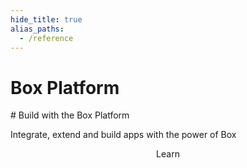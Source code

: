 ```yaml
---
hide_title: true
alias_paths:
  - /reference
---
```


# Box Platform

<Hero>
  # Build with the Box Platform

  Integrate, extend and build apps with the power of Box
</Hero>

<Centered wide>
  <Header stroke centered to='/guides' expand='see all'>
    Learn
  </Header>
  <GuideCategories limit='3' />
</Centered>

